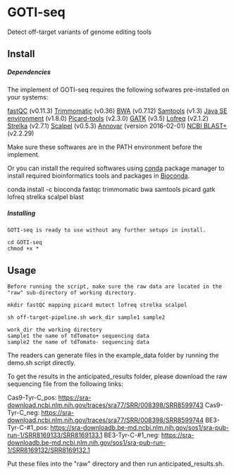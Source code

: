 # GOTI-seq
Detect off-target variants of genome editing tools

## Install

##### Dependencies

The implement of GOTI-seq requires the following sofwares pre-installed on your systems:

[fastQC](https://www.bioinformatics.babraham.ac.uk/projects/fastqc/) (v0.11.3)
[Trimmomatic](http://www.usadellab.org/cms/?page=trimmomatic) (v0.36)
[BWA](http://bio-bwa.sourceforge.net/) (v0.7.12)
[Samtools](http://www.htslib.org/) (v1.3)
[Java SE environment](https://www.oracle.com/java/technologies/javase-jre8-downloads.html) (v1.8.0)
[Picard-tools](https://broadinstitute.github.io/picard/) (v2.3.0)
[GATK](https://gatk.broadinstitute.org/hc/en-us) (v3.5)
[Lofreq](https://csb5.github.io/lofreq/) (v2.1.2)
[Strelka](https://github.com/Illumina/strelka) (v2.7.1)
[Scalpel](http://scalpel.sourceforge.net/) (v0.5.3)
[Annovar](https://doc-openbio.readthedocs.io/projects/annovar/en/latest/user-guide/download/) (version 2016-02-01)
[NCBI BLAST+](https://blast.ncbi.nlm.nih.gov/Blast.cgi) (v2.2.29)

Make sure these softwares are in the PATH environment before the implement.

Or you can install the required softwares using [conda](https://conda.io/miniconda.html) package manager to install required bioinformatics tools and packages in [Bioconda](https://bioconda.github.io/).

conda install -c bioconda fastqc trimmomatic bwa samtools picard gatk lofreq strelka scalpel blast


##### Installing

```
GOTI-seq is ready to use without any further setups in install.

cd GOTI-seq
chmod +x *

```

## Usage

```
Before running the script, make sure the raw data are located in the "raw" sub-directory of working directory.

mkdir fastQC mapping picard mutect lofreq strelka scalpel

sh off-target-pipeline.sh work_dir sample1 sample2

work_dir the working directory
sample1 the name of tdTomato+ sequencing data
sample2 the name of tdTomato- sequencing data
```
The readers can generate files in the example_data folder by running the demo.sh script directly.

To get the results in the anticipated_results folder, please download the raw sequencing file from the following links:

Cas9-Tyr-C_pos: https://sra-download.ncbi.nlm.nih.gov/traces/sra77/SRR/008398/SRR8599743
Cas9-Tyr-C_neg: https://sra-download.ncbi.nlm.nih.gov/traces/sra77/SRR/008398/SRR8599744
BE3-Tyr-C-#1_pos: https://sra-downloadb.be-md.ncbi.nlm.nih.gov/sos1/sra-pub-run-1/SRR8169133/SRR8169133.1
BE3-Tyr-C-#1_neg: https://sra-downloadb.be-md.ncbi.nlm.nih.gov/sos1/sra-pub-run-1/SRR8169132/SRR8169132.1

Put these files into the "raw" directory and then run anticipated_results.sh.
